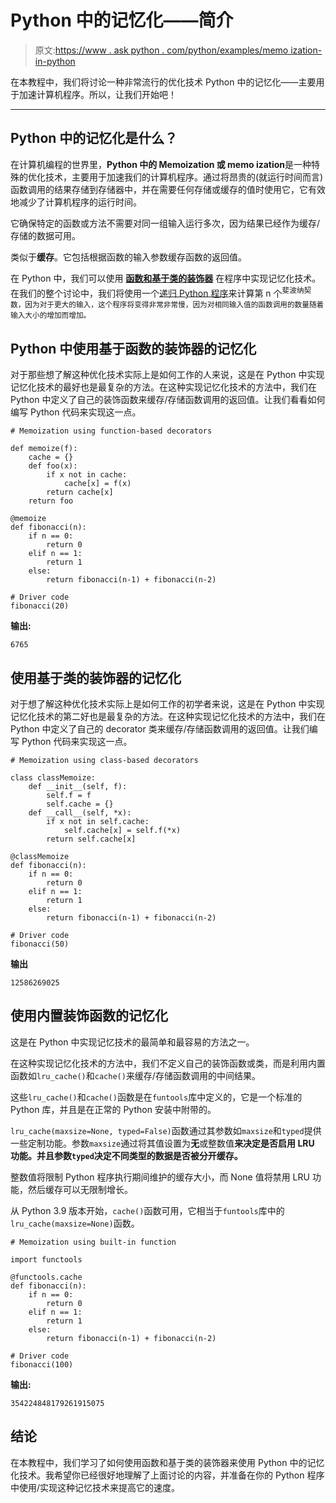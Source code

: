 # Python 中的记忆化——简介

> 原文:[https://www . ask python . com/python/examples/memo ization-in-python](https://www.askpython.com/python/examples/memoization-in-python)

在本教程中，我们将讨论一种非常流行的优化技术 Python 中的记忆化——主要用于加速计算机程序。所以，让我们开始吧！

* * *

## Python 中的记忆化是什么？

在计算机编程的世界里，**Python 中的 Memoization 或 memo ization**是一种特殊的优化技术，主要用于加速我们的计算机程序。通过将昂贵的(就运行时间而言)函数调用的结果存储到存储器中，并在需要任何存储或缓存的值时使用它，它有效地减少了计算机程序的运行时间。

它确保特定的函数或方法不需要对同一组输入运行多次，因为结果已经作为缓存/存储的数据可用。

类似于**缓存**。它包括根据函数的输入参数缓存函数的返回值。

在 Python 中，我们可以使用 **[函数和基于类的装饰器](https://www.askpython.com/python/examples/decorators-in-python)** 在程序中实现记忆化技术。在我们的整个讨论中，我们将使用一个[递归 Python 程序](https://www.askpython.com/python/python-recursion-function)来计算第 n 个<sup>斐波纳契数，因为对于更大的输入，这个程序将变得非常非常慢，因为对相同输入值的函数调用的数量随着输入大小的增加而增加。</sup>

## Python 中使用基于函数的装饰器的记忆化

对于那些想了解这种优化技术实际上是如何工作的人来说，这是在 Python 中实现记忆化技术的最好也是最复杂的方法。在这种实现记忆化技术的方法中，我们在 Python 中定义了自己的装饰函数来缓存/存储函数调用的返回值。让我们看看如何编写 Python 代码来实现这一点。

```
# Memoization using function-based decorators

def memoize(f):
    cache = {}
    def foo(x):
        if x not in cache:
            cache[x] = f(x)
        return cache[x]
    return foo

@memoize
def fibonacci(n):
    if n == 0:
        return 0
    elif n == 1:
        return 1
    else:
        return fibonacci(n-1) + fibonacci(n-2)

# Driver code
fibonacci(20)

```

**输出:**

```
6765

```

## 使用基于类的装饰器的记忆化

对于想了解这种优化技术实际上是如何工作的初学者来说，这是在 Python 中实现记忆化技术的第二好也是最复杂的方法。在这种实现记忆化技术的方法中，我们在 Python 中定义了自己的 decorator 类来缓存/存储函数调用的返回值。让我们编写 Python 代码来实现这一点。

```
# Memoization using class-based decorators

class classMemoize:
    def __init__(self, f):
        self.f = f
        self.cache = {}
    def __call__(self, *x):
        if x not in self.cache:
            self.cache[x] = self.f(*x)
        return self.cache[x]

@classMemoize
def fibonacci(n):
    if n == 0:
        return 0
    elif n == 1:
        return 1
    else:
        return fibonacci(n-1) + fibonacci(n-2)

# Driver code
fibonacci(50)

```

**输出**

```
12586269025

```

## 使用内置装饰函数的记忆化

这是在 Python 中实现记忆技术的最简单和最容易的方法之一。

在这种实现记忆化技术的方法中，我们不定义自己的装饰函数或类，而是利用内置函数如`lru_cache()`和`cache()`来缓存/存储函数调用的中间结果。

这些`lru_cache()`和`cache()`函数是在`funtools`库中定义的，它是一个标准的 Python 库，并且是在正常的 Python 安装中附带的。

`lru_cache(maxsize=None, typed=False)`函数通过其参数如`maxsize`和`typed`提供一些定制功能。参数`maxsize`通过将其值设置为**无**或整数值**来决定是否启用 LRU 功能。并且参数`typed`决定不同类型的数据是否被分开缓存。**

整数值将限制 Python 程序执行期间维护的缓存大小，而 None 值将禁用 LRU 功能，然后缓存可以无限制增长。

从 Python 3.9 版本开始，`cache()`函数可用，它相当于`funtools`库中的`lru_cache(maxsize=None)`函数。

```
# Memoization using built-in function

import functools

@functools.cache
def fibonacci(n):
    if n == 0:
        return 0
    elif n == 1:
        return 1
    else:
        return fibonacci(n-1) + fibonacci(n-2)

# Driver code
fibonacci(100)

```

**输出:**

```
354224848179261915075

```

## 结论

在本教程中，我们学习了如何使用函数和基于类的装饰器来使用 Python 中的记忆化技术。我希望你已经很好地理解了上面讨论的内容，并准备在你的 Python 程序中使用/实现这种记忆技术来提高它的速度。